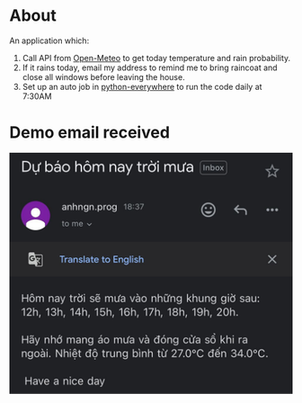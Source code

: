 # About
An application which:
1. Call API from [Open-Meteo](https://open-meteo.com/en/docs#latitude=10.823&longitude=106.6296&current=temperature_2m,is_day,precipitation,rain&hourly=temperature_2m,apparent_temperature,precipitation_probability,weather_code,visibility,uv_index&daily=sunrise,sunshine_duration,uv_index_max,rain_sum&timezone=auto&forecast_days=3&models=) to get today temperature and rain probability.
2. If it rains today, email my address to remind me to bring raincoat and close all windows before leaving the house.
3. Set up an auto job in [python-everywhere](https://www.pythonanywhere.com/) to run the code daily at 7:30AM
# Demo email received
![img.png](demo-email-sent.png)

